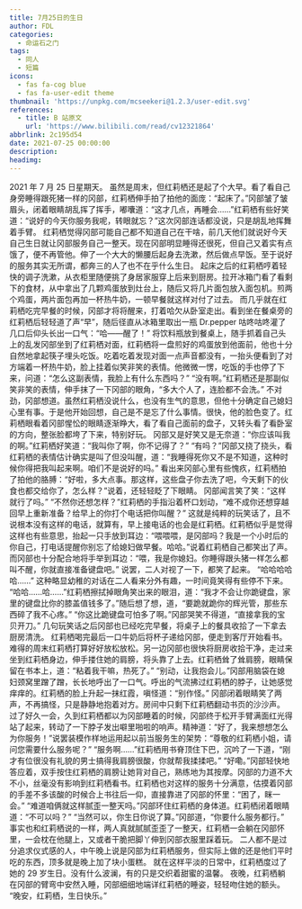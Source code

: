 ```yaml
---
title: 7月25日的生日
author: FDL
categories:
  - 命运石之门
tags:
  - 同人
  - 短篇
icons:
  - fas fa-cog blue
  - fas fa-user-edit theme
thumbnail: 'https://unpkg.com/mcseekeri@1.2.3/user-edit.svg'
references:
  - title: B 站原文
    url: 'https://www.bilibili.com/read/cv12321864'
abbrlink: 2c195d54
date: 2021-07-25 00:00:00
description:
headimg:
---
```

2021 年 7 月 25 日星期天。
虽然是周末，但红莉栖还是起了个大早。看了看自己身旁睡得跟死猪一样的冈部，红莉栖伸手拍了拍他的面庞：“起床了。”冈部皱了皱眉头，闭着眼睛胡乱挥了挥手，嘟囔道：“这才几点，再睡会……”红莉栖有些好笑道：“说好的今天你服务我呢，转眼就忘？”这次冈部连话都没说，只是胡乱地挥舞着手臂。
红莉栖觉得冈部可能自己都不知道自己在干啥，前几天他们就说好今天自己生日就让冈部服务自己一整天。现在冈部明显睡得还很死，但自己又着实有点饿了，便不再管他。伸了一个大大的懒腰后起身去洗漱，然后做点早饭。至于说好的服务其实无所谓，都奔三的人了也不在乎什么生日。
起床之后的红莉栖哼着轻快的调子洗漱，从衣柜里随便挑了身居家服穿上后来到厨房。拉开冰箱门看了看剩下的食材，从中拿出了几颗鸡蛋放到灶台上，随后又将几片面包放入面包机。煎两个鸡蛋，两片面包再加一杯热牛奶，一顿早餐就这样对付了过去。
而几乎就在红莉栖吃完早餐的时候，冈部才将将醒来，打着哈欠从卧室走出。看到坐在餐桌旁的红莉栖后轻轻道了声“早”，随后径直从冰箱里取出一瓶 Dr.pepper 咕咚咕咚灌了几口后仰头长出一口气：“哈——醒了！”
将饮料瓶放到餐桌上，随手抓着自己头上的乱发冈部坐到了红莉栖对面，红莉栖将一盘煎好的鸡蛋放到他面前，他也十分自然地拿起筷子埋头吃饭。吃着吃着发现对面一点声音都没有，一抬头便看到了对方端着一杯热牛奶，脸上挂着似笑非笑的表情。他微微一愣，吃饭的手也停了下来，问道：“怎么这副表情，我脸上有什么东西吗？”
“没有啊。”红莉栖还是那副似笑非笑的表情，伸手抹了一下冈部的眼角，“多大个人了，连脸都不会洗。”
不对劲，冈部想道。虽然红莉栖没说什么，也没有生气的意思，但他十分确定自己媳妇心里有事。于是他开始回想，自己是不是忘了什么事情。很快，他的脸色变了。红莉栖眼看着冈部惺忪的眼睛逐渐睁大，看了看自己面前的盘子，又转头看了看卧室的方向，整张脸都垮了下来，特别好玩。
冈部又是好笑又是无奈道：“你应该叫我的啊。”红莉栖好笑道：“我叫你了啊，你不记得了？”
“有吗？”冈部又挠了挠头，看红莉栖的表情估计确实是叫了但没叫醒，道：“我睡得死你又不是不知道，这种时候你得把我叫起来啊。咱们不是说好的吗。”
看出来冈部心里有些愧疚，红莉栖拍了拍他的胳膊：“好啦，多大点事。那这样，这些盘子你去洗了吧，今天剩下的伙食也都交给你了，怎么样？”说着，还轻轻眨了下眼睛。
冈部闻言笑了笑：“这样就行了吗。”
“不然你还想怎样？”红莉栖的手指沿着杯口划动，“难不成你还想穿越回早上重新准备？给早上的你打个电话把你叫醒？”
这就是纯粹的玩笑话了，且不说根本没有这样的电话，就算有，早上接电话的也会是红莉栖。红莉栖似乎是觉得这样也有些意思，抬起一只手放到耳边：“喂喂喂，是冈部吗？我是一个小时后的你自己，打电话提醒你别忘了给媳妇做早餐。哈哈。”说着红莉栖自己都笑出了声。
而冈部也十分配合地将手举到耳边：“喂，我是你媳妇。你睡得跟头猪一样怎么都叫不醒，你就直接准备键盘吧。”
说罢，二人对视了一下，都笑了起来。
“哈哈哈哈哈……”
这种略显幼稚的对话在二人看来分外有趣，一时间竟笑得有些停不下来。
“哈哈……哈……”红莉栖擦拭掉眼角笑出来的眼泪，道：“我才不会让你跪键盘，家里的键盘比你的膝盖值钱多了。”随后想了想，道，“要跪就跪你的辉光管，那些东西碎了我不心疼。”
“你这比跪键盘可怕多了啊。”冈部哭笑不得道，“直接拿我的宝贝开刀。”
几句玩笑话之后冈部也已经吃完早餐，将桌子上的餐具收拾了一下拿去厨房清洗。
红莉栖喝完最后一口牛奶后将杯子递给冈部，便走到客厅开始看书。难得的周末红莉栖打算好好放松放松。另一边冈部也很快将厨房收拾干净，走过来坐到红莉栖身边，伸手搂住她的肩膀，将头靠了上去。红莉栖耸了耸肩膀，眼睛保留在书本上，道：“粘着我干嘛，热死了。”
“别动，让我抱会儿。”冈部用脑袋在媳妇颈窝里蹭了蹭，长长地呼出了一口气。呼出的气流拂过红莉栖的脖子，让她感觉痒痒的。红莉栖的脸上升起一抹红霞，嗔怪道：“别作怪。”
冈部闭着眼睛笑了两声，不再搞怪，只是静静地抱着对方。房间中只剩下红莉栖翻动书页的沙沙声。
过了好久一会，久到红莉栖都以为冈部睡着的时候，冈部终于松开手臂满面红光得站了起来，转动了一下脖子发出噼里啪啦的响声。精神道：“好了，我来想想怎么为你服务！”说罢装模作样地运用起以前当服务生的架势：“尊敬的红莉栖小姐，请问您需要什么服务呢？”
“服务啊……”红莉栖用书脊顶住下巴，沉吟了一下道，“刚才有位很没有礼貌的男士搞得我肩膀很酸，你就帮我揉揉吧。”
“好嘞。”冈部轻快地答应着，双手按住红莉栖的肩膀让她背对自己，熟练地为其按摩。冈部的力道不大不小，丝毫没有影响到红莉栖看书。红莉栖也对这样的服务十分满意，估摸着冈部的手差不多该酸的时候合上书往后一仰，直接靠进了冈部的怀里：“困了，眯一会。”
“难道咱俩就这样腻歪一整天吗。”冈部环住红莉栖的身体道。红莉栖闭着眼睛道：“不可以吗？”
“当然可以，你生日你说了算。”冈部道，“你要什么服务都行。”
事实也和红莉栖说的一样，两人真就腻腻歪歪了一整天，红莉栖一会躺在冈部怀里，一会枕在他腿上，又或者干脆把脚丫伸到冈部衣服里踩着玩。
二人都不是过分追求仪式感的人，中午晚上说是冈部为红莉栖服务，但实际上做的还是他们平时吃的东西，顶多就是晚上加了块小蛋糕。
就在这样平淡的日常中，红莉栖度过了她的 29 岁生日。没有什么波澜，有的只是交织着甜蜜的温馨。
夜晚，红莉栖躺在冈部的臂弯中安然入睡，冈部细细地端详红莉栖的睡姿，轻轻吻住她的额头。
“晚安，红莉栖，生日快乐。”